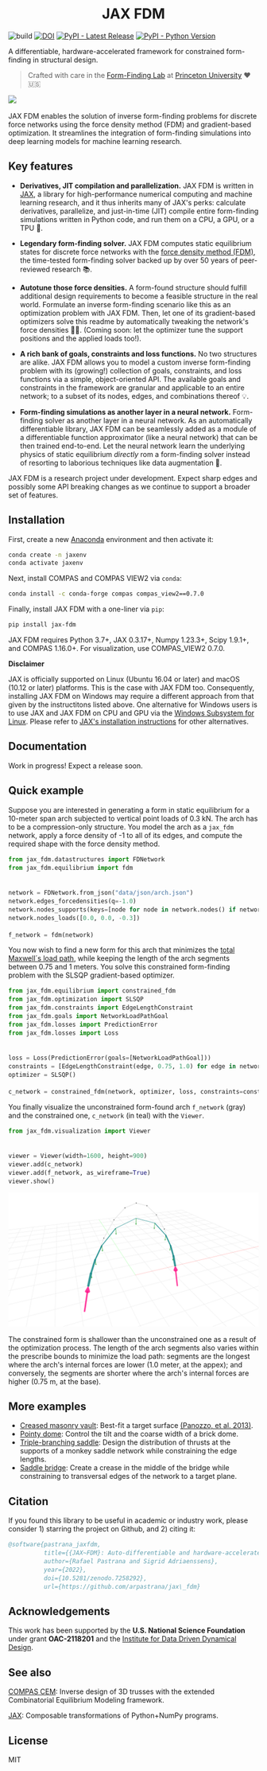 <h1 align='center'>JAX FDM</h1>

<!-- Badges -->
![build](https://github.com/arpastrana/jax_fdm/workflows/build/badge.svg)
[![DOI](https://zenodo.org/badge/534255112.svg)](https://zenodo.org/badge/latestdoi/534255112)
[![PyPI - Latest Release](https://img.shields.io/pypi/v/jax-fdm.svg)](https://pypi.python.org/project/jax-fdm)
[![PyPI - Python Version](https://img.shields.io/pypi/pyversions/jax-fdm.svg)](https://pypi.python.org/project/jax-fdm)
<!-- [![GitHub - License](https://img.shields.io/github/license/arpastrana/jax_fdm.svg)](https://github.com/arpastrana/jax_fdm) -->

A differentiable, hardware-accelerated framework for constrained form-finding in structural design.

> Crafted with care in the [Form-Finding Lab](http://formfindinglab.princeton.edu/) at [Princeton University](https://princeton.edu) ❤️🇺🇸

![](images/fdm_header.gif)

JAX FDM enables the solution of inverse form-finding problems for discrete force networks using the force density method (FDM) and gradient-based optimization.
It streamlines the integration of form-finding simulations into deep learning models for machine learning research.

## Key features

- **Derivatives, JIT compilation and parallelization.**
JAX FDM is written in [JAX](https://github.com/google/jax), a library for high-performance numerical computing and machine learning research, and it thus inherits many of JAX's perks: calculate derivatives, parallelize, and just-in-time (JIT) compile entire form-finding simulations written in Python code, and run them on a CPU, a GPU, or a TPU 🤯.
<!-- The same JAX code can be run in a CPU, or in multiple GPUs or TPUs (🤯). Accelerate your simulations with minimal burden! -->
- **Legendary form-finding solver.**
JAX FDM computes static equilibrium states for discrete force networks with the [force density method (FDM)](https://www.sciencedirect.com/science/article/pii/0045782574900450), the time-tested form-finding solver backed up by over 50 years of peer-reviewed research 📚.
<!--  -->
- **Autotune those force densities.**
A form-found structure should fulfill additional design requirements to become a feasible structure in the real world.
Formulate an inverse form-finding scenario like this as an optimization problem with JAX FDM.
Then, let one of its gradient-based optimizers solve this readme by automatically tweaking the network's force densities 🕺🏻.
(Coming soon: let the optimizer tune the support positions and the applied loads too!).
<!-- Some popular examples of inverse form-finding problems include best-fitting a vault to an arbitrary target shape, minimizing the load path of a funicular network, or controlling the thrust and the supports of a bridge. -->
- **A rich bank of goals, constraints and loss functions.**
No two structures are alike.
JAX FDM allows you to model a custom inverse form-finding problem with its (growing!) collection of goals, constraints, and loss functions via a simple, object-oriented API.
The available goals and constraints in the framework are granular and applicable to an entire network; to a subset of its nodes, edges, and combinations thereof 💡.
<!-- Don't see a goal or a constraint you fit?. Add yours with ease! Consult our documentation guide (in progress) to see how you add yours. -->
- **Form-finding simulations as another layer in a neural network.**
Form-finding solver as another layer in a neural network. As an automatically differentiable library, JAX FDM can be seamlessly added as a module of a differentiable function approximator (like a neural network) that can be then trained end-to-end.
Let the neural network learn the underlying physics of static equilibrium *directly* rom a form-finding solver instead of resorting to laborious techniques like data augmentation 🤖.
<!--  -->

JAX FDM is a research project under development.
Expect sharp edges and possibly some API breaking changes as we continue to support a broader set of features.

## Installation

First, create a new [Anaconda](https://www.anaconda.com/) environment and then activate it:

```bash
conda create -n jaxenv
conda activate jaxenv
```

Next, install COMPAS and COMPAS VIEW2 via `conda`:

```bash
conda install -c conda-forge compas compas_view2==0.7.0
```

Finally, install JAX FDM with a one-liner via `pip`:

```bash
pip install jax-fdm
```

JAX FDM requires Python 3.7+, JAX 0.3.17+, Numpy 1.23.3+, Scipy 1.9.1+, and COMPAS 1.16.0+.
For visualization, use COMPAS_VIEW2 0.7.0.

**Disclaimer** 

JAX is officially supported on Linux (Ubuntu 16.04 or later) and macOS (10.12 or later) platforms.
This is the case with JAX FDM too. 
Consequently, installing JAX FDM on Windows may require a different approach from that given by the instructitons listed above.
One alternative for Windows users is to use JAX and JAX FDM on CPU and GPU via the [Windows Subsystem for Linux](https://learn.microsoft.com/en-us/windows/wsl/about).
Please refer to [JAX's installation instructions](https://github.com/google/jax#installation) for other alternatives.

## Documentation

Work in progress! Expect a release soon.

## Quick example

Suppose you are interested in generating a form in static equilibrium for a 10-meter span arch subjected to vertical point loads of 0.3 kN.
The arch has to be a compression-only structure.
You model the arch as a `jax_fdm` network, apply a force density of -1 to all of its edges, and compute the required shape with the force density method.

```python
from jax_fdm.datastructures import FDNetwork
from jax_fdm.equilibrium import fdm


network = FDNetwork.from_json("data/json/arch.json")
network.edges_forcedensities(q=-1.0)
network.nodes_supports(keys=[node for node in network.nodes() if network.is_leaf(node)])
network.nodes_loads([0.0, 0.0, -0.3])

f_network = fdm(network)
```

You now wish to find a new form for this arch that minimizes the [total Maxwell´s load path](https://doi.org/10.1007/s00158-019-02214-w), while keeping the length of the arch segments between 0.75 and 1 meters.
You solve this constrained form-finding problem with the SLSQP gradient-based optimizer.

```python
from jax_fdm.equilibrium import constrained_fdm
from jax_fdm.optimization import SLSQP
from jax_fdm.constraints import EdgeLengthConstraint
from jax_fdm.goals import NetworkLoadPathGoal
from jax_fdm.losses import PredictionError
from jax_fdm.losses import Loss


loss = Loss(PredictionError(goals=[NetworkLoadPathGoal]))
constraints = [EdgeLengthConstraint(edge, 0.75, 1.0) for edge in network.edges()]
optimizer = SLSQP()

c_network = constrained_fdm(network, optimizer, loss, constraints=constraints)
```

You finally visualize the unconstrained form-found arch `f_network` (gray) and the constrained one, `c_network` (in teal) with the `Viewer`.

```python
from jax_fdm.visualization import Viewer


viewer = Viewer(width=1600, height=900)
viewer.add(c_network)
viewer.add(f_network, as_wireframe=True)
viewer.show()
```

![](images/arch_loadpath.png)

The constrained form is shallower than the unconstrained one as a result of the optimization process.
The length of the arch segments also varies within the prescribe bounds to minimize the load path: segments are the longest where the arch's internal forces are lower (1.0 meter, at the appex); and conversely, the segments are shorter where the arch's internal forces are higher (0.75 m, at the base).

## More examples

- [Creased masonry vault](https://github.com/arpastrana/jax_fdm/blob/main/examples/butt/butt.py): Best-fit a target surface [(Panozzo, et al. 2013)](https://cims.nyu.edu/gcl/papers/designing-unreinforced-masonry-models-siggraph-2013-panozzo-et-al.pdf).
- [Pointy dome](https://github.com/arpastrana/jax_fdm/blob/main/examples/dome/dome.py): Control the tilt and the coarse width of a brick dome. 
- [Triple-branching saddle](https://github.com/arpastrana/jax_fdm/blob/main/examples/monkey_saddle/monkey_saddle.py): Design the distribution of thrusts at the supports of a monkey saddle network while constraining the edge lengths.
- [Saddle bridge](https://github.com/arpastrana/jax_fdm/blob/main/examples/pringle/pringle.py): Create a crease in the middle of the bridge while constraining to transversal edges of the network to a target plane. 

## Citation

If you found this library to be useful in academic or industry work, please consider 1) starring the project on Github, and 2) citing it:

```bibtex
@software{pastrana_jaxfdm,
          title={{JAX~FDM}: Auto-differentiable and hardware-accelerated force density method},
          author={Rafael Pastrana and Sigrid Adriaenssens},
          year={2022},
          doi={10.5281/zenodo.7258292},
          url={https://github.com/arpastrana/jax\_fdm}
```

## Acknowledgements

This work has been supported by the **U.S. National Science Foundation** under grant **OAC-2118201** and the [Institute for Data Driven Dynamical Design](https://www.mines.edu/id4/).

## See also

[COMPAS CEM](https://github.com/arpastrana/compas_cem): Inverse design of 3D trusses with the extended Combinatorial Equilibrium Modeling framework.

[JAX](https://github.com/google/jax): Composable transformations of Python+NumPy programs.

## License

MIT
